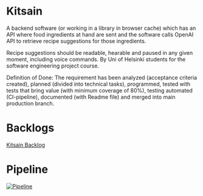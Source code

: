 # Kitsain
A backend software (or working in a library in browser cache) which has an API where food ingredients at hand are sent and the software calls OpenAI API to retrieve recipe suggestions for those ingredients.

Recipe suggestions should be readable, hearable and paused in any given moment, including voice commands.
By Uni of Helsinki students for the software engineering project course. 


Definition of Done:
The requirement has been analyzed (acceptance criteria created), planned (divided into technical tasks), programmed, tested with tests that bring value (with minimum coverage of 80%), testing automated (CI-pipeline), documented (with Readme file) and merged into main production branch.

# Backlogs

[Kitsain Backlog](https://github.com/orgs/ohtuprojektiryhma/projects/1)

# Pipeline

[![Pipeline](https://github.com/ohtuprojektiryhma/kitsain/actions/workflows/main.yml/badge.svg)](https://github.com/ohtuprojektiryhma/kitsain/actions/workflows/main.yml)
